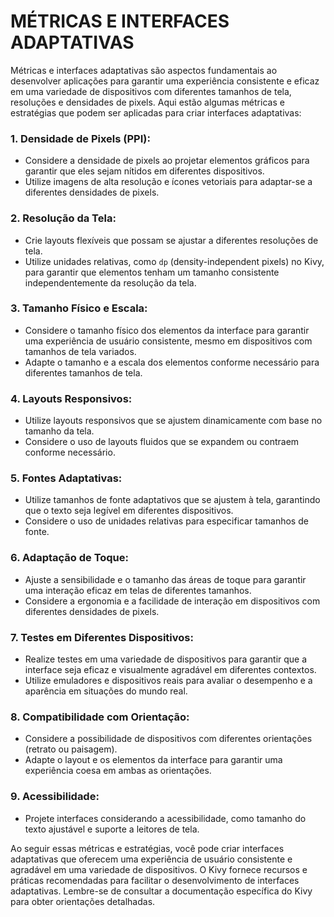 # MÉTRICAS E INTERFACES ADAPTATIVAS
Métricas e interfaces adaptativas são aspectos fundamentais ao desenvolver aplicações para garantir uma experiência consistente e eficaz em uma variedade de dispositivos com diferentes tamanhos de tela, resoluções e densidades de pixels. Aqui estão algumas métricas e estratégias que podem ser aplicadas para criar interfaces adaptativas:

### 1. **Densidade de Pixels (PPI):**
   - Considere a densidade de pixels ao projetar elementos gráficos para garantir que eles sejam nítidos em diferentes dispositivos.
   - Utilize imagens de alta resolução e ícones vetoriais para adaptar-se a diferentes densidades de pixels.

### 2. **Resolução da Tela:**
   - Crie layouts flexíveis que possam se ajustar a diferentes resoluções de tela.
   - Utilize unidades relativas, como `dp` (density-independent pixels) no Kivy, para garantir que elementos tenham um tamanho consistente independentemente da resolução da tela.

### 3. **Tamanho Físico e Escala:**
   - Considere o tamanho físico dos elementos da interface para garantir uma experiência de usuário consistente, mesmo em dispositivos com tamanhos de tela variados.
   - Adapte o tamanho e a escala dos elementos conforme necessário para diferentes tamanhos de tela.

### 4. **Layouts Responsivos:**
   - Utilize layouts responsivos que se ajustem dinamicamente com base no tamanho da tela.
   - Considere o uso de layouts fluidos que se expandem ou contraem conforme necessário.

### 5. **Fontes Adaptativas:**
   - Utilize tamanhos de fonte adaptativos que se ajustem à tela, garantindo que o texto seja legível em diferentes dispositivos.
   - Considere o uso de unidades relativas para especificar tamanhos de fonte.

### 6. **Adaptação de Toque:**
   - Ajuste a sensibilidade e o tamanho das áreas de toque para garantir uma interação eficaz em telas de diferentes tamanhos.
   - Considere a ergonomia e a facilidade de interação em dispositivos com diferentes densidades de pixels.

### 7. **Testes em Diferentes Dispositivos:**
   - Realize testes em uma variedade de dispositivos para garantir que a interface seja eficaz e visualmente agradável em diferentes contextos.
   - Utilize emuladores e dispositivos reais para avaliar o desempenho e a aparência em situações do mundo real.

### 8. **Compatibilidade com Orientação:**
   - Considere a possibilidade de dispositivos com diferentes orientações (retrato ou paisagem).
   - Adapte o layout e os elementos da interface para garantir uma experiência coesa em ambas as orientações.

### 9. **Acessibilidade:**
   - Projete interfaces considerando a acessibilidade, como tamanho do texto ajustável e suporte a leitores de tela.

Ao seguir essas métricas e estratégias, você pode criar interfaces adaptativas que oferecem uma experiência de usuário consistente e agradável em uma variedade de dispositivos. O Kivy fornece recursos e práticas recomendadas para facilitar o desenvolvimento de interfaces adaptativas. Lembre-se de consultar a documentação específica do Kivy para obter orientações detalhadas.